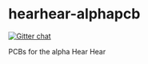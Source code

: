 hearhear-alphapcb
=================
[![Gitter chat](https://badges.gitter.im/hearhear/hearhear.png)](https://gitter.im/hearhear/hearhear)

PCBs for the alpha Hear Hear
